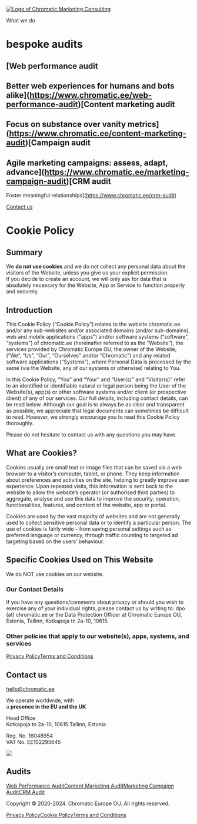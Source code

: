 [![Logo of Chromatic Marketing Consulting](https://cdn.prod.website-files.com/64f4c6db58f6038b2ac5a45e/64fb4a010bc9696e6a6e4985_chromatic%20logo.webp)](https://www.chromatic.ee/)

What we do

bespoke audits
==============

[Web performance audit
---------------------

Better web experiences for humans and bots alike](https://www.chromatic.ee/web-performance-audit)[Content marketing audit
-----------------------

Focus on substance over vanity metrics](https://www.chromatic.ee/content-marketing-audit)[Campaign audit
--------------

Agile marketing campaigns: assess, adapt, advance](https://www.chromatic.ee/marketing-campaign-audit)[CRM audit
---------

Foster meaningful relationships](https://www.chromatic.ee/crm-audit)

[Contact us](https://www.chromatic.ee/contact-us)

Cookie Policy
=============

Summary
-------

We **do not use cookies** and we do not collect any personal data about the visitors of the Website, unless you give us your explicit permission.  
If you decide to create an account, we will only ask for data that is absolutely necessary for the Website, App or Service to function properly and securely.

Introduction
------------

This Cookie Policy (“Cookie Policy”) relates to the website chromatic.ee and/or any sub-websites and/or associated domains (and/or sub-domains), web and mobile applications (“apps”) and/or software systems (“software”, “systems”) of chromatic.ee (hereinafter referred to as the “Website”), the services provided by Chromatic Europe OU, the owner of the Website, (“We”, “Us”, “Our”, “Ourselves” and/or “Chromatic”) and any related software applications (“Systems”), where Personal Data is processed by the same (via the Website, any of our systems or otherwise) relating to You.  
  
In this Cookie Policy, “You” and “Your” and “User(s)” and “Visitor(s)” refer to an identified or identifiable natural or legal person being the User of the Website(s), app(s) or other software systems and/or client (or prospective client) of any of our services. Our full details, including contact details, can be read below. Although our goal is to always be as clear and transparent as possible, we appreciate that legal documents can sometimes be difficult to read. However, we strongly encourage you to read this Cookie Policy thoroughly.  
  
Please do not hesitate to contact us with any questions you may have.

What are Cookies?
-----------------

Cookies usually are small text or image files that can be saved via a web browser to a visitor’s computer, tablet, or phone. They keep information about preferences and activities on the site, helping to greatly improve user experience. Upon repeated visits, this information is sent back to the website to allow the website’s operator (or authorised third parties) to aggregate, analyse and use this data to improve the security, operation, functionalities, features, and content of the website, app or portal.  
  
Cookies are used by the vast majority of websites and are not generally used to collect sensitive personal data or to identify a particular person. The use of cookies is fairly wide – from saving personal settings such as preferred language or currency, through traffic counting to targeted ad targeting based on the users’ behaviour.

Specific Cookies Used on This Website
-------------------------------------

We do NOT use cookies on our website.

### Our Contact Details

If you have any questions/comments about privacy or should you wish to exercise any of your individual rights, please contact us by writing to: dpo (at) chromatic.ee or the Data Protection Officer at Chromatic Europe OU, Estonia, Tallinn, Kotkapoja tn 2a-10, 10615.

### Other policies that apply to our website(s), apps, systems, and services

[Privacy Policy](http://www.chromatic.ee/privacy-policy)[Terms and Conditions](http://www.chromatic.ee/terms-and-conditions)

Contact us
----------

[hello@chromatic.ee](mailto:hello@chromatic.ee)

We operate worldwide, with  
a **presence in the EU and the UK**

Head Office  
Kotkapoja tn 2a-10, 10615 Tallinn, Estonia

Reg. No. 16048954  
VAT No. EE102295645

![](https://cdn.prod.website-files.com/64f4c6db58f6038b2ac5a45e/6579cc42fe5fbfd67c6e15e5_chromatic%20text%20logo.webp)

Audits
------

[Web Performance Audit](https://www.chromatic.ee/web-performance-audit)[Content Marketing Audit](https://www.chromatic.ee/content-marketing-audit)[Marketing Campaign Audit](https://www.chromatic.ee/marketing-campaign-audit)[CRM Audit](https://www.chromatic.ee/crm-audit)

Copyright © 2020-2024. Chromatic Europe OU. All rights reserved.

[Privacy Policy](https://www.chromatic.ee/privacy-policy)[Cookie Policy](https://www.chromatic.ee/cookie-policy)[Terms and Conditions](https://www.chromatic.ee/terms-and-conditions)